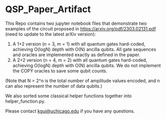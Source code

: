 # QSP_Paper_Artifact
This Repo contains two jupyter notebook files that demonstrate two examples of the circuit proposed in https://arxiv.org/pdf/2303.02131.pdf (need to update to the latest arXiv version):

1. A 1+2 version (n = 3, m = 1) with all quantum gates hard-coded, achieving O(logN) depth with O(N) ancilla qubits. All gate sequences and oracles are implemented exactly as defined in the paper.
2. A 2+2 version (n = 4, m = 2) with all quantum gates hard-coded, achieving O(logN) depth with O(N) ancilla qubits. We do not implement the COPY oracles to save some qubit counts.

(Note that N = 2^n is the total number of amplitude values encoded, and n can also represent the number of data qubits.)

We also sorted some classical helper functions together into helper_function.py.

Please contact kgui@uchicago.edu if you have any questions.
